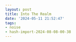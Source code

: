 ```yaml
---
layout: post
title: Into The Realm
date: '2024-05-11 21:52:47'
tags:
- noise
- hash-import-2024-08-08-00-38
---
```


